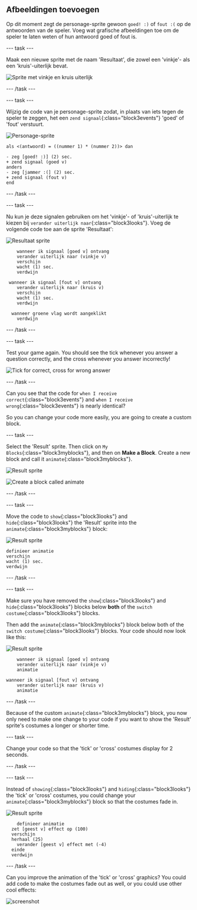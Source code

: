 ## Afbeeldingen toevoegen

Op dit moment zegt de personage-sprite gewoon `goed! :)` of `fout :(` op de antwoorden van de speler. Voeg wat grafische afbeeldingen toe om de speler te laten weten of hun antwoord goed of fout is.

\--- task \---

Maak een nieuwe sprite met de naam 'Resultaat', die zowel een 'vinkje'- als een 'kruis'-uiterlijk bevat.

![Sprite met vinkje en kruis uiterlijk](images/brain-result.png)

\--- /task \---

\--- task \---

Wijzig de code van je personage-sprite zodat, in plaats van iets tegen de speler te zeggen, het een `zend signaal`{:class="block3events"} 'goed' of 'fout' verstuurt.

![Personage-sprite](images/giga-sprite.png)

```blocks3
als <(antwoord) = ((nummer 1) * (nummer 2))> dan

- zeg [goed! :)] (2) sec.
+ zend signaal (goed v)
anders
- zeg [jammer :(] (2) sec.
+ zend signaal (fout v)
end
```

\--- /task \---

\--- task \---

Nu kun je deze signalen gebruiken om het 'vinkje'- of 'kruis'-uiterlijk te kiezen bij `verander uiterlijk naar`{:class="block3looks"}. Voeg de volgende code toe aan de sprite 'Resultaat':

![Resultaat sprite](images/result-sprite.png)

```blocks3
    wanneer ik signaal [goed v] ontvang
    verander uiterlijk naar (vinkje v)
    verschijn
    wacht (1) sec.
    verdwijn

 wanneer ik signaal [fout v] ontvang
    verander uiterlijk naar (kruis v)
    verschijn
    wacht (1) sec.
    verdwijn

  wanneer groene vlag wordt aangeklikt
    verdwijn
```

\--- /task \---

\--- task \---

Test your game again. You should see the tick whenever you answer a question correctly, and the cross whenever you answer incorrectly!

![Tick for correct, cross for wrong answer](images/brain-test-answer.png)

\--- /task \---

Can you see that the code for `when I receive correct`{:class="block3events"} and `when I receive wrong`{:class="block3events"} is nearly identical?

So you can change your code more easily, you are going to create a custom block.

\--- task \---

Select the 'Result' sprite. Then click on `My Blocks`{:class="block3myblocks"}, and then on **Make a Block**. Create a new block and call it `animate`{:class="block3myblocks"}.

![Result sprite](images/result-sprite.png)

![Create a block called animate](images/brain-animate-function.png)

\--- /task \---

\--- task \---

Move the code to `show`{:class="block3looks"} and `hide`{:class="block3looks"} the 'Result' sprite into the `animate`{:class="block3myblocks"} block:

![Result sprite](images/result-sprite.png)

```blocks3
definieer animatie
verschijn
wacht (1) sec.
verdwijn
```

\--- /task \---

\--- task \---

Make sure you have removed the `show`{:class="block3looks"} and `hide`{:class="block3looks"} blocks below **both** of the `switch costume`{:class="block3looks"} blocks.

Then add the `animate`{:class="block3myblocks"} block below both of the `switch costume`{:class="block3looks"} blocks. Your code should now look like this:

![Result sprite](images/result-sprite.png)

```blocks3
    wanneer ik signaal [goed v] ontvang
    verander uiterlijk naar (vinkje v)
    animatie

wanneer ik signaal [fout v] ontvang
    verander uiterlijk naar (kruis v)
    animatie
```

\--- /task \---

Because of the custom `animate`{:class="block3myblocks"} block, you now only need to make one change to your code if you want to show the 'Result' sprite's costumes a longer or shorter time.

\--- task \---

Change your code so that the 'tick' or 'cross' costumes display for 2 seconds.

\--- /task \---

\--- task \---

Instead of `showing`{:class="block3looks"} and `hiding`{:class="block3looks"} the 'tick' or 'cross' costumes, you could change your `animate`{:class="block3myblocks"} block so that the costumes fade in.

![Result sprite](images/result-sprite.png)

```blocks3
    definieer animatie
  zet [geest v] effect op (100)
  verschijn
  herhaal (25)
    verander [geest v] effect met (-4)
  einde
  verdwijn
```

\--- /task \---

Can you improve the animation of the 'tick' or 'cross' graphics? You could add code to make the costumes fade out as well, or you could use other cool effects:

![screenshot](images/brain-effects.png)
